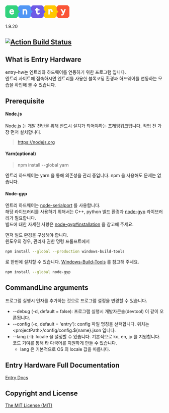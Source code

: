 ![Entry Logo](app/src/renderer/images/about/logo.png)

1.9.20

## [![Action Build Status](https://github.com/entrylabs/entry-hw/workflows/Build%20%26%20Deploy/badge.svg)](https://github.com/entrylabs/entry-hw/actions?query=workflow%3A"Build+%26+Deploy")

## What is Entry Hardware

entry-hw는 엔트리와 하드웨어를 연동하기 위한 프로그램 입니다.  
엔트리 사이트에 접속하시면 엔트리를 사용한 블록코딩 환경과 하드웨어를 연동하는 모습을 확인해 볼 수 있습니다.

## Prerequisite

#### Node.js

Node.js 는 개발 전반을 위해 반드시 설치가 되어야하는 프레임워크입니다. 작업 전 가장 먼저 설치합니다.

> https://nodejs.org

#### Yarn(optional)

> npm install --global yarn

엔트리 하드웨어는 yarn 을 통해 의존성을 관리 중입니다. npm 을 사용해도 문제는 없습니다.

#### Node-gyp

엔트리 하드웨어는 [node-serialport](https://github.com/node-serialport/node-serialport) 를 사용합니다.  
해당 라이브러리를 사용하기 위해서는 C++, python 빌드 환경과 [node-gyp](https://github.com/nodejs/node-gyp) 라이브러리가 필요합니다.  
빌드에 대한 자세한 사항은 [node-gyp#installation](https://github.com/nodejs/node-gyp#installation) 을 참고해 주세요.

먼저 빌드 환경을 구성해야 합니다.  
윈도우의 경우, 관리자 권한 명령 프롬프트에서

```bash
npm install --global --production windows-build-tools
```

로 한번에 설치할 수 있습니다. [Windows-Build-Tools](https://github.com/felixrieseberg/windows-build-tools) 를 참고해 주세요.

```bash
npm install --global node-gyp
```

## CommandLine arguments

프로그램 실행시 인자를 추가하는 것으로 프로그램 설정을 변경할 수 있습니다.

-   --debug (-d, default = false): 프로그램 실행시 개발자콘솔(devtool) 이 같이 오픈됩니다.
-   --config (-c, default = 'entry'): config 파일 명칭을 선택합니다. 위치는 \<projectPath\>/config/config.${name}.json 입니다.
-   --lang (-l): locale 을 설정할 수 있습니다. 기본적으로 ko, en, jp 를 지원합니다. 코드 기여를 통해 타 다국어를 지원하게 만들 수 있습니다.
    -   lang 은 기본적으로 OS 의 locale 값을 따릅니다.

## Entry Hardware Full Documentation

[Entry Docs](https://entrylabs.github.io/docs/guide/entry-hw/2016-05-01-getting_started.html)

## Copyright and License

[The MIT License (MIT)](https://github.com/entrylabs/entry-hw/blob/master/LICENSE)
